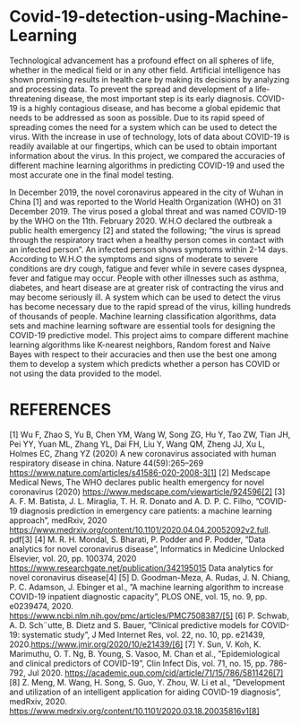 # Covid-19-detection-using-Machine-Learning
Technological advancement has a profound effect
on all spheres of life, whether in the medical field or in any
other field. Artificial intelligence has shown promising results in
health care by making its decisions by analyzing and processing
data. To prevent the spread and development of a life-threatening
disease, the most important step is its early diagnosis. COVID-19
is a highly contagious disease, and has become a global epidemic
that needs to be addressed as soon as possible. Due to its rapid
speed of spreading comes the need for a system which can be used
to detect the virus. With the increase in use of technology, lots
of data about COVID-19 is readily available at our fingertips,
which can be used to obtain important information about the
virus. In this project, we compared the accuracies of different
machine learning algorithms in predicting COVID-19 and used
the most accurate one in the final model testing.


In December 2019, the novel coronavirus appeared in the city of Wuhan in China [1] and was reported to the
World Health Organization (WHO) on 31 December 2019.
The virus posed a global threat and was named COVID-19
by the WHO on the 11th. February 2020. W.H.O declared
the outbreak a public health emergency [2] and stated the
following; “the virus is spread through the respiratory tract
when a healthy person comes in contact with an infected
person”. An infected person shows symptoms within 2-14
days. According to W.H.O the symptoms and signs of
moderate to severe conditions are dry cough, fatigue and
fever while in severe cases dyspnea, fever and fatigue may
occur. People with other illnesses such as asthma, diabetes,
and heart disease are at greater risk of contracting the virus
and may become seriously ill. A system which can be used
to detect the virus has become necessary due to the rapid
spread of the virus, killing hundreds of thousands of people.
Machine learning classification algorithms, data sets and
machine learning software are essential tools for designing
the COVID-19 predictive model.
This project aims to compare different machine learning
algorithms like K-nearest neighbors, Random forest and
Naive Bayes with respect to their accuracies and then use
the best one among them to develop a system which predicts
whether a person has COVID or not using the data provided
to the model.


# REFERENCES
[1] Wu F, Zhao S, Yu B, Chen YM, Wang W, Song ZG, Hu Y, Tao ZW, Tian
JH, Pei YY, Yuan ML, Zhang YL, Dai FH, Liu Y, Wang QM, Zheng JJ,
Xu L, Holmes EC, Zhang YZ (2020) A new coronavirus associated with
human respiratory disease in china. Nature 44(59):265–269
https://www.nature.com/articles/s41586-020-2008-3[1]
[2] Medscape Medical News, The WHO declares public health emergency
for novel coronavirus (2020)
https://www.medscape.com/viewarticle/924596[2]
[3] A. F. M. Batista, J. L. Miraglia, T. H. R. Donato and A. D. P. C. Filho,
”COVID-19 diagnosis prediction in emergency care patients: a machine
learning approach”, medRxiv, 2020
https://www.medrxiv.org/content/10.1101/2020.04.04.20052092v2.full.
pdf[3]
[4] M. R. H. Mondal, S. Bharati, P. Podder and P. Podder, ”Data analytics
for novel coronavirus disease”, Informatics in Medicine Unlocked
Elsevier, vol. 20, pp. 100374, 2020
https://www.researchgate.net/publication/342195015 Data analytics
for novel coronavirus disease[4]
[5] D. Goodman-Meza, A. Rudas, J. N. Chiang, P. C. Adamson, J. Ebinger
et al., ”A machine learning algorithm to increase COVID-19 inpatient
diagnostic capacity”, PLOS ONE, vol. 15, no. 9, pp. e0239474, 2020.
https://www.ncbi.nlm.nih.gov/pmc/articles/PMC7508387/[5]
[6] P. Schwab, A. D. Sch¨utte, B. Dietz and S. Bauer, ”Clinical predictive
models for COVID-19: systematic study”, J Med Internet Res, vol. 22,
no. 10, pp. e21439, 2020.https://www.jmir.org/2020/10/e21439/[6]
[7] Y. Sun, V. Koh, K. Marimuthu, O. T. Ng, B. Young, S. Vasoo, M. Chan et
al., ”Epidemiological and clinical predictors of COVID-19”, Clin Infect
Dis, vol. 71, no. 15, pp. 786-792, Jul 2020.
https://academic.oup.com/cid/article/71/15/786/5811426[7]
[8] Z. Meng, M. Wang, H. Song, S. Guo, Y. Zhou, W. Li et al., ”Development
and utilization of an intelligent application for aiding COVID-19
diagnosis”, medRxiv, 2020.
https://www.medrxiv.org/content/10.1101/2020.03.18.20035816v1[8]
